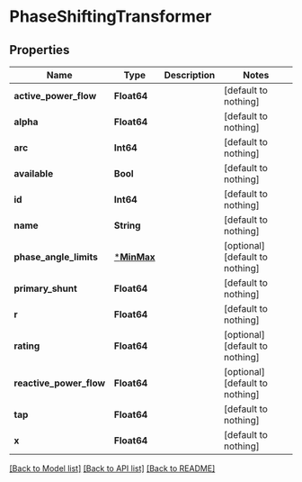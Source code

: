 # PhaseShiftingTransformer


## Properties
Name | Type | Description | Notes
------------ | ------------- | ------------- | -------------
**active_power_flow** | **Float64** |  | [default to nothing]
**alpha** | **Float64** |  | [default to nothing]
**arc** | **Int64** |  | [default to nothing]
**available** | **Bool** |  | [default to nothing]
**id** | **Int64** |  | [default to nothing]
**name** | **String** |  | [default to nothing]
**phase_angle_limits** | [***MinMax**](MinMax.md) |  | [optional] [default to nothing]
**primary_shunt** | **Float64** |  | [default to nothing]
**r** | **Float64** |  | [default to nothing]
**rating** | **Float64** |  | [optional] [default to nothing]
**reactive_power_flow** | **Float64** |  | [optional] [default to nothing]
**tap** | **Float64** |  | [default to nothing]
**x** | **Float64** |  | [default to nothing]


[[Back to Model list]](../README.md#models) [[Back to API list]](../README.md#api-endpoints) [[Back to README]](../README.md)


